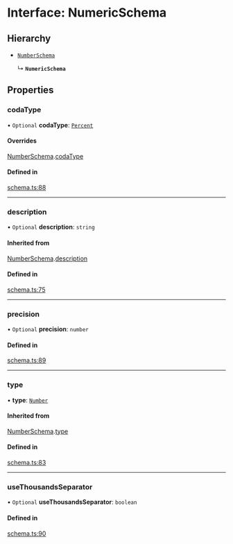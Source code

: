 # Interface: NumericSchema

## Hierarchy

- [`NumberSchema`](NumberSchema.md)

  ↳ **`NumericSchema`**

## Properties

### codaType

• `Optional` **codaType**: [`Percent`](../enums/ValueHintType.md#percent)

#### Overrides

[NumberSchema](NumberSchema.md).[codaType](NumberSchema.md#codatype)

#### Defined in

[schema.ts:88](https://github.com/coda/packs-sdk/blob/main/schema.ts#L88)

___

### description

• `Optional` **description**: `string`

#### Inherited from

[NumberSchema](NumberSchema.md).[description](NumberSchema.md#description)

#### Defined in

[schema.ts:75](https://github.com/coda/packs-sdk/blob/main/schema.ts#L75)

___

### precision

• `Optional` **precision**: `number`

#### Defined in

[schema.ts:89](https://github.com/coda/packs-sdk/blob/main/schema.ts#L89)

___

### type

• **type**: [`Number`](../enums/ValueType.md#number)

#### Inherited from

[NumberSchema](NumberSchema.md).[type](NumberSchema.md#type)

#### Defined in

[schema.ts:83](https://github.com/coda/packs-sdk/blob/main/schema.ts#L83)

___

### useThousandsSeparator

• `Optional` **useThousandsSeparator**: `boolean`

#### Defined in

[schema.ts:90](https://github.com/coda/packs-sdk/blob/main/schema.ts#L90)
